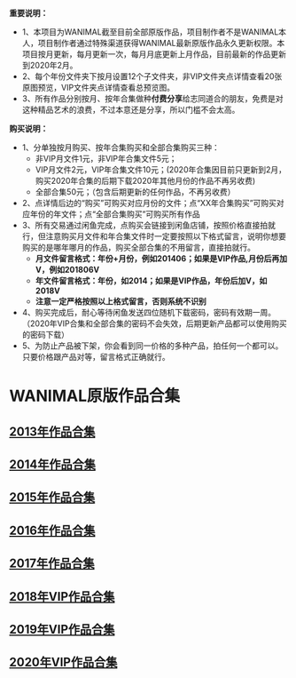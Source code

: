 **重要说明：**<br>
* 1、本项目为WANIMAL截至目前全部原版作品，项目制作者不是WANIMAL本人，项目制作者通过特殊渠道获得WANIMAL最新原版作品永久更新权限。本项目按月更新，每月更新一次，每月月底更新上月作品，目前最新的作品更新到2020年2月。
* 2、每个年份文件夹下按月设置12个子文件夹，非VIP文件夹点详情查看20张原图预览，VIP文件夹点详情查看总预览图。
* 3、所有作品分别按月、按年合集做种**付费分享**给志同道合的朋友，免费是对这种精品艺术的浪费，不过本意还是分享，所以门槛不会太高。<br>

**购买说明：**<br>
* 1、分单独按月购买、按年合集购买和全部合集购买三种：<br>
  * 非VIP月文件1元，非VIP年合集文件5元；<br>
  * VIP月文件2元，VIP年合集文件10元；(2020年合集因目前只更新到2月，购买2020年合集的后期下载2020年其他月份的作品不再另收费)<br>
  * 全部合集50元；（包含后期更新的任何作品，不再另收费）<br>
* 2、点详情后边的“购买”可购买对应月份的文件；点“XX年合集购买”可购买对应年份的年文件；点“全部合集购买”可购买所有作品
* 3、所有交易通过闲鱼完成，点购买会链接到闲鱼店铺，按照价格直接拍就行，但注意购买月文件和年合集文件时一定要按照以下格式留言，说明你想要购买的是哪年哪月的作品，购买全部合集的不用留言，直接拍就行。<br>
  * **月文件留言格式：年份+月份，例如201406；如果是VIP作品,月份后再加V，例如201806V**
  * **年文件留言格式：年份，如2014；如果是VIP作品，年份后加V，如2018V**
  * **注意一定严格按照以上格式留言，否则系统不识别**
* 4、购买完成后，耐心等待闲鱼发送四位随机下载密码，密码有效期一周。（2020年VIP合集和全部合集的密码不会失效，后期更新产品都可以使用购买的密码下载）
* 5、为防止产品被下架，你会看到同一价格的多种产品，拍任何一个都可以。只要价格跟产品对等，留言格式正确就行。
# WANIMAL原版作品合集
## [2013年作品合集](/2013年作品合集/README.md)
## [2014年作品合集](/2014年作品合集/README.md)
## [2015年作品合集](/2015年作品合集/README.md)
## [2016年作品合集](/2016年作品合集/README.md)
## [2017年作品合集](/2017年作品合集/README.md)
## [2018年VIP作品合集](/2018年VIP作品合集/README.md)
## [2019年VIP作品合集](/2019年VIP作品合集/README.md)
## [2020年VIP作品合集](/2020年VIP作品合集/README.md)
